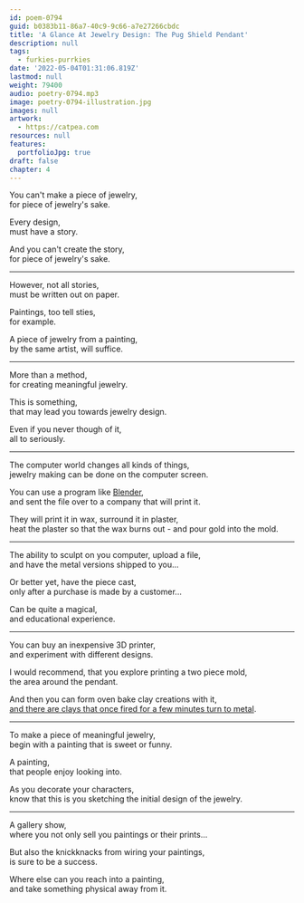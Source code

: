```yaml
---
id: poem-0794
guid: b0383b11-86a7-40c9-9c66-a7e27266cbdc
title: 'A Glance At Jewelry Design: The Pug Shield Pendant'
description: null
tags:
  - furkies-purrkies
date: '2022-05-04T01:31:06.819Z'
lastmod: null
weight: 79400
audio: poetry-0794.mp3
image: poetry-0794-illustration.jpg
images: null
artwork:
  - https://catpea.com
resources: null
features:
  portfolioJpg: true
draft: false
chapter: 4
---
```


You can't make a piece of jewelry,\
for piece of jewelry's sake.

Every design,\
must have a story.

And you can't create the story,\
for piece of jewelry's sake.

---

However, not all stories,\
must be written out on paper.

Paintings, too tell sties,\
for example.

A piece of jewelry from a painting,\
by the same artist, will suffice.

---

More than a method,\
for creating meaningful jewelry.

This is something,\
that may lead you towards jewelry design.

Even if you never though of it,\
all to seriously.

---

The computer world changes all kinds of things,\
jewelry making can be done on the computer screen.

You can use a program like [Blender](https://www.youtube.com/results?search_query=blender+jewelry+design),\
and sent the file over to a company that will print it.

They will print it in wax, surround it in plaster,\
heat the plaster so that the wax burns out - and pour gold into the mold.

---

The ability to sculpt on you computer, upload a file,\
and have the metal versions shipped to you...

Or better yet, have the piece cast,\
only after a purchase is made by a customer...

Can be quite a magical,\
and educational experience.

---

You can buy an inexpensive 3D printer,\
and experiment with different designs.

I would recommend, that you explore printing a two piece mold,\
the area around the pendant.

And then you can form oven bake clay creations with it,\
[and there are clays that once fired for a few minutes turn to metal](https://www.youtube.com/watch?v=LVXuuC5akQA).

---

To make a piece of meaningful jewelry,\
begin with a painting that is sweet or funny.

A painting,\
that people enjoy looking into.

As you decorate your characters,\
know that this is you sketching the initial design of the jewelry.

---

A gallery show,\
where you not only sell you paintings or their prints...

But also the knickknacks from wiring your paintings,\
is sure to be a success.

Where else can you reach into a painting,\
and take something physical away from it.
